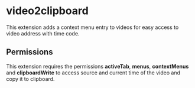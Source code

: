 # video2clipboard

This extension adds a context menu entry to videos for easy access 
to video address with time code.

## Permissions

This extension requires the permissions **activeTab**, **menus**, 
**contextMenus** and  **clipboardWrite** to access source and current time of 
the video and copy it to clipboard.

